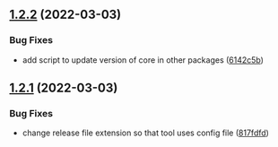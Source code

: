 ## [1.2.2](https://github.com/otto-ec/b2b-design-system/compare/v1.2.1...v1.2.2) (2022-03-03)


### Bug Fixes

* add script to update version of core in other packages ([6142c5b](https://github.com/otto-ec/b2b-design-system/commit/6142c5b0e60ca081c0517815375ed7ce06a68dc3))

## [1.2.1](https://github.com/otto-ec/b2b-design-system/compare/v1.2.0...v1.2.1) (2022-03-03)


### Bug Fixes

* change release file extension so that tool uses config file ([817fdfd](https://github.com/otto-ec/b2b-design-system/commit/817fdfd96d538ce15a966d5f185bd8da874dfb6f))
